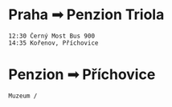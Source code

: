 # Praha ➟ Penzion Triola 
     
    12:30 Černý Most Bus 900
    14:35 Kořenov, Příchovice

# Penzion ➟ Příchovice 
    Muzeum / 